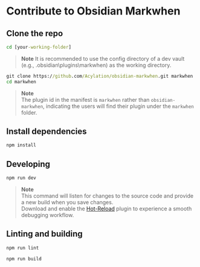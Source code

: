 # Contribute to Obsidian Markwhen

## Clone the repo

```cmd
cd [your-working-folder]
```

> **Note**
> It is recommended to use the config directory of a dev vault (e.g., .obsidian\plugins\markwhen) as the working directory.

```cmd
git clone https://github.com/Acylation/obsidian-markwhen.git markwhen
cd markwhen
```

> **Note**  
> The plugin id in the manifest is `markwhen` rather than `obsidian-markwhen`, indicating the users will find their plugin under the `markwhen` folder.

## Install dependencies

```cmd
npm install
```

## Developing

```cmd
npm run dev
```

> **Note**  
> This command will listen for changes to the source code and provide a new build when you save changes.  
> Download and enable the [Hot-Reload](https://github.com/pjeby/hot-reload) plugin to experience a smooth debugging workflow.  

## Linting and building

```cmd
npm run lint
```

```cmd
npm run build
```
